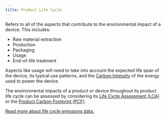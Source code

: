 ```yaml
---
title: Product Life Cycle
---
```


Refers to all of the aspects that contribute to the environmental impact of a device. This includes:

- Raw material extraction
- Production
- Packaging
- Usage
- End-of-life treatment

Aspects like usage will need to take into account the expected life span of the device, its typical use patterns, and the [Carbon Intensity](#carbon-intensity) of the energy used to power the device.

The environmental impacts of a product or device throughout its product life cycle can be assessed by considering its [Life Cycle Assessment (LCA)](/glossary#life-cycle-assessment-lca) or the [Product Carbon Footprint (PCF)](/glossary#product-carbon-footprint-pcf).

[Read more about life cycle emissions data.](../information/lifecycle#life-cycle-emissions-data)
